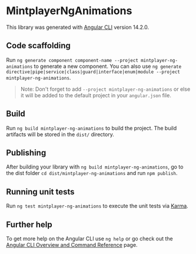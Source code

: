 # MintplayerNgAnimations

This library was generated with [Angular CLI](https://github.com/angular/angular-cli) version 14.2.0.

## Code scaffolding

Run `ng generate component component-name --project mintplayer-ng-animations` to generate a new component. You can also use `ng generate directive|pipe|service|class|guard|interface|enum|module --project mintplayer-ng-animations`.
> Note: Don't forget to add `--project mintplayer-ng-animations` or else it will be added to the default project in your `angular.json` file. 

## Build

Run `ng build mintplayer-ng-animations` to build the project. The build artifacts will be stored in the `dist/` directory.

## Publishing

After building your library with `ng build mintplayer-ng-animations`, go to the dist folder `cd dist/mintplayer-ng-animations` and run `npm publish`.

## Running unit tests

Run `ng test mintplayer-ng-animations` to execute the unit tests via [Karma](https://karma-runner.github.io).

## Further help

To get more help on the Angular CLI use `ng help` or go check out the [Angular CLI Overview and Command Reference](https://angular.io/cli) page.
